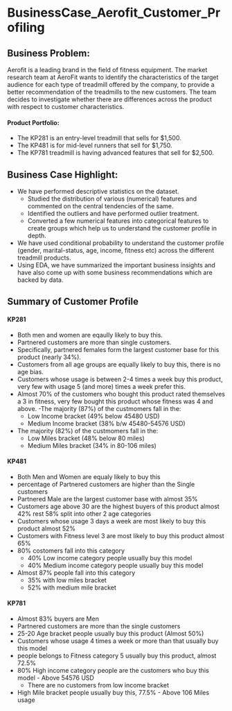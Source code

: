 # BusinessCase_Aerofit_Customer_Profiling
## Business Problem:
Aerofit is a leading brand in the field of fitness equipment. The market research team at AeroFit wants to identify the characteristics of the target audience for each type of treadmill offered by the company, to provide a better recommendation of the treadmills to the new customers. The team decides to investigate whether there are differences across the product with respect to customer characteristics.

#### Product Portfolio:
  - The KP281 is an entry-level treadmill that sells for $1,500.
  - The KP481 is for mid-level runners that sell for $1,750.
  - The KP781 treadmill is having advanced features that sell for $2,500.

## Business Case Highlight:

 - We have performed descriptive statistics on the dataset.
    - Studied the distribution of various (numerical) features and commented on the central tendencies of the same.
    - Identified the outliers and have performed outlier treatment.
    - Converted a few numerical features into categorical features to create groups which help us to understand the customer profile in depth.
 - We have used conditional probability to understand the customer profile (gender, marital-status, age, income, fitness etc) across the different treadmill products.
 - Using EDA, we have summarized the important business insights and have also come up with some business recommendations which are backed by data.


## Summary of Customer Profile

#### KP281
 - Both men and women are eqaully likely to buy this.
 - Partnered customers are more than single customers.
 - Specifically, partnered females form the largest customer base for this product (nearly 34%).
 - Customers from all age groups are equally likely to buy this, there is no age bias.
 - Customers whose usage is between 2-4 times a week buy this product, very few with usage 5 (and more) times a week prefer this.
 - Almost 70% of the customers who bought this product rated themselves a 3 in fitness, very few bought this product whose fitness was 4 and above.
 -The majority (87%) of the custmomers fall in the:
    - Low Income bracket (49% below 45480 USD)
    - Medium Income bracket (38% b/w 45480-54576 USD)
 - The majority (82%) of the custmomers fall in the:
    - Low Miles bracket (48% below 80 miles)
    - Medium Miles bracket (34% in 80-106 miles)
    

#### KP481
  - Both Men and Women are equaly likely to buy this
  - percentage of Partnered customers are higher than the Single customers
  - Partnered Male are the largest customer base with almost 35%
  - Customers age above 30 are the highest buyers of this product almost 42% rest 58% split into other 2 age categories
  - Customers whose usage 3 days a week are most likely to buy this product almost 52%
  - Customers with Fitness level 3 are most likely to buy this product almost 65%
  - 80% costomers fall into this category
     - 40% Low income category people usually buy this model
     - 40% Medium income category people usually buy this model
  - Almost 87% people fall into this category
     - 35% with low miles bracket
     - 52% with medium mile bracket

#### KP781
  - Almost 83% buyers are Men
  - Partnered customers are more than the single customers
  - 25-20 Age bracket people usually buy this product (Almost 50%)
  - Customers whose usage 4 times a week or more than that usually buy this model
  - people belongs to Fitness category 5 usually buy this product, almost 72.5%
  - 80% High income category people are the customers who buy this model - Above 54576 USD
     - There are no customers from low income bracket
  - High Mile bracket people usually buy this, 77.5% - Above 106 Miles usage
